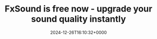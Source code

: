 ---
title: "FxSound is free now - upgrade your sound quality instantly"
description: "FxSound is one of the most popular sound enhancement applications. It used to cost money but is free and open-source now. You deserve a better sound experience."
image: "images/post/2024/12/image-31.png"
date: "2024-12-26T16:10:32+0000"
categories: ["Resources"]
tags: ["audio", "FxSound"]
type: "regular" # available types: [featured/regular]
draft: false
sitemapExclude: false
---